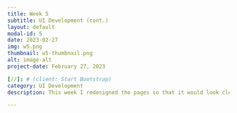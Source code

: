 ```yaml
---
title: Week 5
subtitle: UI Development (cont.)
layout: default
modal-id: 5
date: 2023-02-27
img: w5.png
thumbnail: w5-thumbnail.png
alt: image-alt
project-date: February 27, 2023

[//]: # (client: Start Bootstrap)
category: UI Development
description: This week I redesigned the pages so that it would look cleaner and clearer for user. I added a lot more details and even drew the nails designs on Procreate as a sample for this design. I'm a lot more satisfied with this design and will start to code it next week. It did take a long time to find the fonts and colors that fit to what I visioned.

---
```

